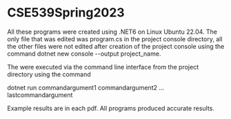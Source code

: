 # CSE539Spring2023
All these programs were created using .NET6 on Linux Ubuntu 22.04. The only file that was edited was program.cs in the project console directory, all the other files were not edited after creation of the project console using the command 
dotnet new console --output project_name. 

The were executed via the command line interface from the project directory using the command 

dotnet run commandargument1 commandargument2 ... lastcommandargument

Example results are in each pdf. All programs produced accurate results.
